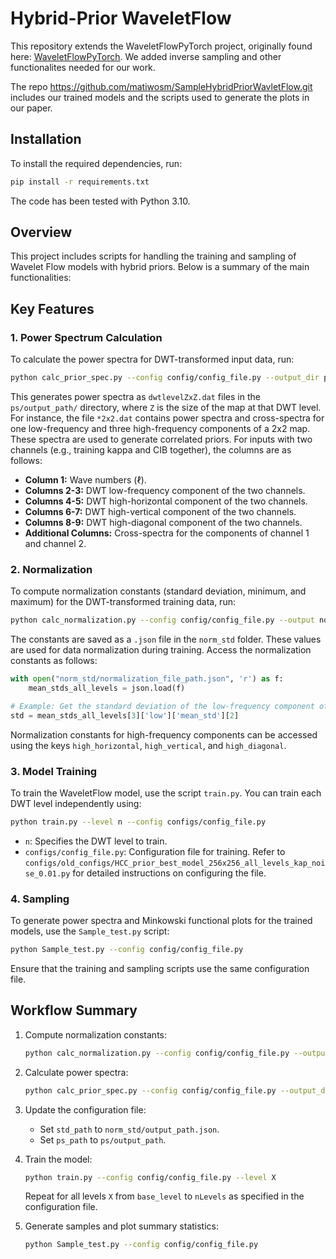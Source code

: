 # Hybrid-Prior WaveletFlow

This repository extends the WaveletFlowPyTorch project, originally found here: [WaveletFlowPyTorch](https://github.com/A-Vzer/WaveletFlowPytorch). We added inverse sampling and other functionalites needed for our work. 


The repo https://github.com/matiwosm/SampleHybridPriorWavletFlow.git includes our trained models and the scripts used to generate the plots in our paper. 
## Installation

To install the required dependencies, run:

```bash
pip install -r requirements.txt
```

The code has been tested with Python 3.10.

## Overview

This project includes scripts for handling the training and sampling of Wavelet Flow models with hybrid priors. Below is a summary of the main functionalities:

## Key Features

### 1. Power Spectrum Calculation

To calculate the power spectra for DWT-transformed input data, run:

```bash
python calc_prior_spec.py --config config/config_file.py --output_dir ps/output_path
```

This generates power spectra as `dwtlevelZxZ.dat` files in the `ps/output_path/` directory, where `Z` is the size of the map at that DWT level. For instance, the file `*2x2.dat` contains power spectra and cross-spectra for one low-frequency and three high-frequency components of a 2x2 map. These spectra are used to generate correlated priors. For inputs with two channels (e.g., training kappa and CIB together), the columns are as follows:

- **Column 1:** Wave numbers (ℓ).
- **Columns 2-3:** DWT low-frequency component of the two channels.
- **Columns 4-5:** DWT high-horizontal component of the two channels.
- **Columns 6-7:** DWT high-vertical component of the two channels.
- **Columns 8-9:** DWT high-diagonal component of the two channels.
- **Additional Columns:** Cross-spectra for the components of channel 1 and channel 2.

### 2. Normalization

To compute normalization constants (standard deviation, minimum, and maximum) for the DWT-transformed training data, run:

```bash
python calc_normalization.py --config config/config_file.py --output norm_std/normalization_file_path.json
```

The constants are saved as a `.json` file in the `norm_std` folder. These values are used for data normalization during training. Access the normalization constants as follows:

```python
with open("norm_std/normalization_file_path.json", 'r') as f:
    mean_stds_all_levels = json.load(f)

# Example: Get the standard deviation of the low-frequency component of the 2nd channel at the 3rd DWT level
std = mean_stds_all_levels[3]['low']['mean_std'][2]
```

Normalization constants for high-frequency components can be accessed using the keys `high_horizontal`, `high_vertical`, and `high_diagonal`.

### 3. Model Training

To train the WaveletFlow model, use the script `train.py`. You can train each DWT level independently using:

```bash
python train.py --level n --config configs/config_file.py
```

- `n`: Specifies the DWT level to train.
- `configs/config_file.py`: Configuration file for training. Refer to `configs/old_configs/HCC_prior_best_model_256x256_all_levels_kap_noise_0.01.py` for detailed instructions on configuring the file.

### 4. Sampling

To generate power spectra and Minkowski functional plots for the trained models, use the `Sample_test.py` script:

```bash
python Sample_test.py --config config/config_file.py
```

Ensure that the training and sampling scripts use the same configuration file.

## Workflow Summary

1. Compute normalization constants:

   ```bash
   python calc_normalization.py --config config/config_file.py --output norm_std/output_path.json
   ```

2. Calculate power spectra:

   ```bash
   python calc_prior_spec.py --config config/config_file.py --output_dir ps/output_path
   ```

3. Update the configuration file:
   - Set `std_path` to `norm_std/output_path.json`.
   - Set `ps_path` to `ps/output_path`.

4. Train the model:

   ```bash
   python train.py --config config/config_file.py --level X
   ```
   Repeat for all levels `X` from `base_level` to `nLevels` as specified in the configuration file.

5. Generate samples and plot summary statistics:

   ```bash
   python Sample_test.py --config config/config_file.py
   ```

